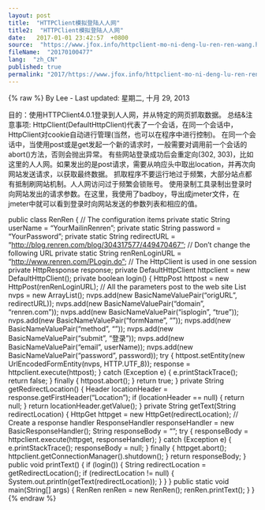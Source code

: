 ```yaml
---
layout: post
title:  "HTTPClient模拟登陆人人网"
title2:  "HTTPClient模拟登陆人人网"
date:   2017-01-01 23:42:57  +0800
source:  "https://www.jfox.info/httpclient-mo-ni-deng-lu-ren-ren-wang.html"
fileName:  "20170100477"
lang:  "zh_CN"
published: true
permalink: "2017/https://www.jfox.info/httpclient-mo-ni-deng-lu-ren-ren-wang.html"
---
```

{% raw %}
By Lee - Last updated: 星期二, 十月 29, 2013

目的：使用HTTPClient4.0.1登录到人人网，并从特定的网页抓取数据。
总结&注意事项:
HttpClient(DefaultHttpClient)代表了一个会话，在同一个会话中，HttpClient对cookie自动进行管理(当然，也可以在程序中进行控制)。
在同一个会话中，当使用post或是get发起一个新的请求时，一般需要对调用前一个会话的abort()方法，否则会抛出异常。
有些网站登录成功后会重定向(302, 303)，比如这里的人人网。如果发出的是post请求，需要从响应头中取出location，并再次向网站发送请求，以获取最终数据。
抓取程序不要运行地过于频繁，大部分站点都有抵制刷网站机制。人人网访问过于频繁会锁账号。
使用录制工具录制出登录时向网站发出的请求参数。在这里，我使用了badboy，导出成jmeter文件，在jmeter中就可以看到登录时向网站发送的参数列表和相应的值。

public class RenRen {
// The configuration items
private static String userName = “YourMailinRenren”;
private static String password = “YourPassword”;
private static String redirectURL = “http://blog.renren.com/blog/304317577/449470467”;
// Don’t change the following URL
private static String renRenLoginURL = “http://www.renren.com/PLogin.do”;
// The HttpClient is used in one session
private HttpResponse response;
private DefaultHttpClient httpclient = new DefaultHttpClient();
private boolean login() {
HttpPost httpost = new HttpPost(renRenLoginURL);
// All the parameters post to the web site
List<NameValuePair> nvps = new ArrayList<NameValuePair>();
nvps.add(new BasicNameValuePair(“origURL”, redirectURL));
nvps.add(new BasicNameValuePair(“domain”, “renren.com”));
nvps.add(new BasicNameValuePair(“isplogin”, “true”));
nvps.add(new BasicNameValuePair(“formName”, “”));
nvps.add(new BasicNameValuePair(“method”, “”));
nvps.add(new BasicNameValuePair(“submit”, “登录”));
nvps.add(new BasicNameValuePair(“email”, userName));
nvps.add(new BasicNameValuePair(“password”, password));
try {
httpost.setEntity(new UrlEncodedFormEntity(nvps, HTTP.UTF_8));
response = httpclient.execute(httpost);
} catch (Exception e) {
e.printStackTrace();
return false;
} finally {
httpost.abort();
}
return true;
}
private String getRedirectLocation() {
Header locationHeader = response.getFirstHeader(“Location”);
if (locationHeader == null) {
return null;
}
return locationHeader.getValue();
}
private String getText(String redirectLocation) {
HttpGet httpget = new HttpGet(redirectLocation);
// Create a response handler
ResponseHandler<String> responseHandler = new BasicResponseHandler();
String responseBody = “”;
try {
responseBody = httpclient.execute(httpget, responseHandler);
} catch (Exception e) {
e.printStackTrace();
responseBody = null;
} finally {
httpget.abort();
httpclient.getConnectionManager().shutdown();
}
return responseBody;
}
public void printText() {
if (login()) {
String redirectLocation = getRedirectLocation();
if (redirectLocation != null) {
System.out.println(getText(redirectLocation));
}
}
}
public static void main(String[] args) {
RenRen renRen = new RenRen();
renRen.printText();
}
}
{% endraw %}